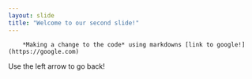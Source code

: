 ```yaml
---
layout: slide
title: "Welcome to our second slide!"
---
```

        *Making a change to the code* using markdowns [link to google!](https://google.com)
Use the left arrow to go back!
